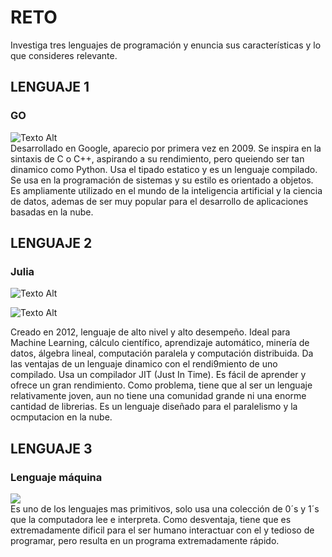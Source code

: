 # RETO
Investiga tres lenguajes de programación y enuncia sus características y lo que consideres relevante.

## LENGUAJE 1  
### GO  
![Texto Alt](https://upload.wikimedia.org/wikipedia/commons/thumb/0/05/Go_Logo_Blue.svg/245px-Go_Logo_Blue.svg.png)  
Desarrollado en Google, aparecio por primera vez en 2009. Se inspira en la sintaxis de C o C++, aspirando a su rendimiento, pero queiendo ser tan dinamico como Python. Usa el tipado estatico y es un lenguaje compilado.
Se usa en la programación de sistemas y su estilo es orientado a objetos. Es ampliamente utilizado en el mundo de la inteligencia artificial y la ciencia de datos, ademas de ser muy popular para el desarrollo de aplicaciones basadas en la nube.

## LENGUAJE 2
### Julia

![Texto Alt](https://upload.wikimedia.org/wikipedia/commons/thumb/6/69/Julia_prog_language.svg/100px-Julia_prog_language.svg.png)

![Texto Alt](https://upload.wikimedia.org/wikipedia/commons/thumb/d/db/Julia1.1.1.jpg/300px-Julia1.1.1.jpg)

Creado en 2012, lenguaje de alto nivel y alto desempeño. Ideal para Machine Learning, cálculo científico, aprendizaje automático, minería de datos, álgebra lineal, computación paralela y computación distribuida. Da las ventajas de un lenguaje dinamico con el rendi9miento de uno compilado. Usa un compilador JIT (Just In Time). Es fácil de aprender y ofrece un gran rendimiento.
Como problema, tiene que al ser un lenguaje relativamente joven, aun no tiene una comunidad grande ni una enorme cantidad de librerias.
Es un lenguaje diseñado para el paralelismo y la ocmputacion en la nube.

## LENGUAJE 3
### Lenguaje máquina  
![](https://upload.wikimedia.org/wikipedia/commons/thumb/f/f3/Codigo_de_maquina.png/400px-Codigo_de_maquina.png)   
Es uno de los lenguajes mas primitivos, solo usa una colección de 0´s y 1´s que la computadora lee e interpreta.
Como desventaja, tiene que es extremadamente dificil para el ser humano interactuar con el y tedioso de programar, pero resulta  en un programa extremadamente rápido. 
